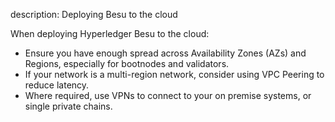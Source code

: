 description: Deploying Besu to the cloud
<!--- END of page meta data -->

When deploying Hyperledger Besu to the cloud:

* Ensure you have enough spread across Availability Zones (AZs) and Regions, especially for
  bootnodes and validators.
* If your network is a multi-region network, consider using VPC Peering to reduce latency.
* Where required, use VPNs to connect to your on premise systems, or single private chains.